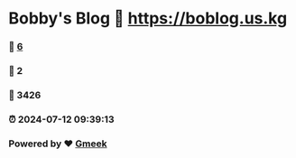 # Bobby's Blog :link: https://boblog.us.kg 
### :page_facing_up: [6](https://boblog.us.kg/tag.html) 
### :speech_balloon: 2 
### :hibiscus: 3426 
### :alarm_clock: 2024-07-12 09:39:13 
### Powered by :heart: [Gmeek](https://github.com/Meekdai/Gmeek)
